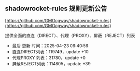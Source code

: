 ## shadowrocket-rules 规则更新公告

[https://github.com/GMOogway/shadowrocket-rules](https://github.com/GMOogway/shadowrocket-rules)

提供全面的直连（DIRECT）、代理（PROXY）、屏蔽（REJECT）列表
- 最后 更新 时间：2025-04-23 06:40:56
- 直连DIRECT列表：119749，update +10
- 代理PROXY 列表：31780，update +0
- 屏蔽REJECT列表：114805，update +39